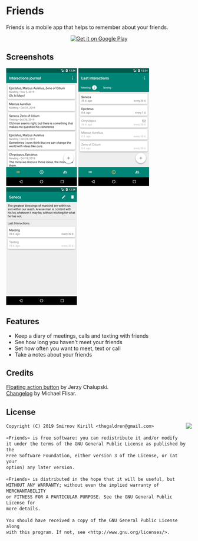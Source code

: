 # Friends

Friends is a mobile app that helps to remember about your friends. 

<p align="center">
  <a href="https://play.google.com/store/apps/details?id=com.trulden.friends"><img alt="Get it on Google Play" src="https://play.google.com/intl/en_us/badges/images/apps/en-play-badge-border.png" height="75px"/></a>
</p>

## Screenshots

![Log](https://github.com/kirillsmirnov1/Friends-reminder-android/blob/dev/Screenshots/en_journal.png) ![Last interactions](https://github.com/kirillsmirnov1/Friends-reminder-android/blob/dev/Screenshots/en_trackers.png) ![Friend](https://github.com/kirillsmirnov1/Friends-reminder-android/blob/dev/Screenshots/en_friend.png)

## Features

* Keep a diary of meetings, calls and texting with friends
* See how long you haven't meet your friends
* Set how often you want to meet, text or call 
* Take a notes about your friends

## Credits

[Floating action button](https://github.com/futuresimple/android-floating-action-button) by Jerzy Chalupski.  
[Changelog](https://github.com/MFlisar/changelog) by Michael Flisar.

## License

<img align="right" src="https://www.gnu.org/graphics/gplv3-88x31.png">

	Copyright (C) 2019 Smirnov Kirill <thegaldren@gmail.com>

	«Friends» is free software: you can redistribute it and/or modify
	it under the terms of the GNU General Public License as published by the
	Free Software Foundation, either version 3 of the License, or (at your
	option) any later version.

	«Friends» is distributed in the hope that it will be useful, but
	WITHOUT ANY WARRANTY; without even the implied warranty of MERCHANTABILITY
	or FITNESS FOR A PARTICULAR PURPOSE. See the GNU General Public License for
	more details.

	You should have received a copy of the GNU General Public License along
	with this program. If not, see <http://www.gnu.org/licenses/>.